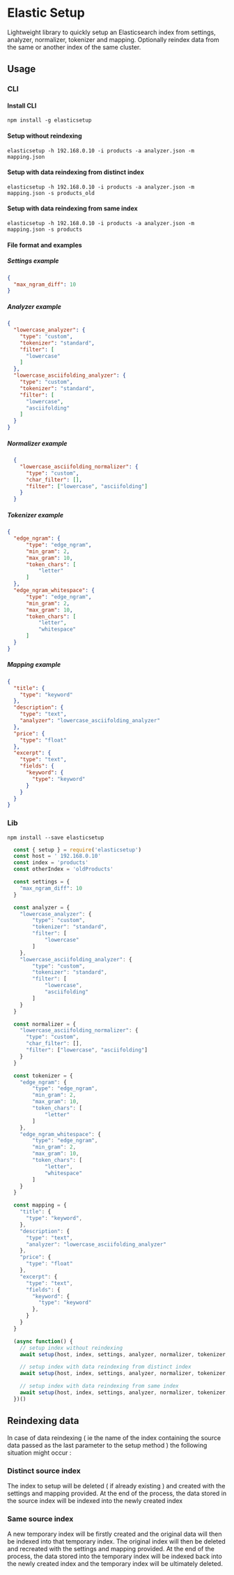 # Elastic Setup
Lightweight library to quickly setup an Elasticsearch index from settings, analyzer, normalizer, tokenizer and mapping. Optionally reindex data from the same or another index of the same cluster.

## Usage

### CLI

#### Install CLI
```npm install -g elasticsetup```

#### Setup without reindexing
```elasticsetup -h 192.168.0.10 -i products -a analyzer.json -m mapping.json```

#### Setup with data reindexing from distinct index
```elasticsetup -h 192.168.0.10 -i products -a analyzer.json -m mapping.json -s products_old```

#### Setup with data reindexing from same index
```elasticsetup -h 192.168.0.10 -i products -a analyzer.json -m mapping.json -s products```

#### File format and examples 

##### Settings example
```json
{
  "max_ngram_diff": 10
}
```

##### Analyzer example
```json
{
  "lowercase_analyzer": {
    "type": "custom", 
    "tokenizer": "standard",
    "filter": [
      "lowercase"
    ]
  },
  "lowercase_asciifolding_analyzer": {
    "type": "custom", 
    "tokenizer": "standard",
    "filter": [
      "lowercase",
      "asciifolding"
    ]
  }  
}
```

##### Normalizer example
```json
  {
    "lowercase_asciifolding_normalizer": {
      "type": "custom",
      "char_filter": [],
      "filter": ["lowercase", "asciifolding"]
    }
  }
```

##### Tokenizer example
```json
{
  "edge_ngram": {
      "type": "edge_ngram",
      "min_gram": 2,
      "max_gram": 10,
      "token_chars": [
          "letter"
      ]
  },
  "edge_ngram_whitespace": {
      "type": "edge_ngram",
      "min_gram": 2,
      "max_gram": 10,
      "token_chars": [
          "letter",
          "whitespace"
      ]
  }
}
```

##### Mapping example
```json
{
  "title": {
    "type": "keyword"
  },
  "description": {
    "type": "text",
    "analyzer": "lowercase_asciifolding_analyzer"
  },
  "price": {
    "type": "float"
  },
  "excerpt": {
    "type": "text",
    "fields": {
      "keyword": {
        "type": "keyword"
      }
    }
  }
} 
```


### Lib

```npm install --save elasticsetup```

```js
  const { setup } = require('elasticsetup')
  const host = ' 192.168.0.10'
  const index = 'products' 
  const otherIndex = 'oldProducts'

  const settings = {
    "max_ngram_diff": 10
  }

  const analyzer = {
    "lowercase_analyzer": {
        "type": "custom", 
        "tokenizer": "standard",
        "filter": [
            "lowercase"
        ]
    },
    "lowercase_asciifolding_analyzer": {
        "type": "custom", 
        "tokenizer": "standard",
        "filter": [
            "lowercase",
            "asciifolding"
        ]
    }    
  }

  const normalizer = {
    "lowercase_asciifolding_normalizer": {
      "type": "custom",
      "char_filter": [],
      "filter": ["lowercase", "asciifolding"]
    }
  }

  const tokenizer = {
    "edge_ngram": {
        "type": "edge_ngram",
        "min_gram": 2,
        "max_gram": 10,
        "token_chars": [
            "letter"
        ]
    },
    "edge_ngram_whitespace": {
        "type": "edge_ngram",
        "min_gram": 2,
        "max_gram": 10,
        "token_chars": [
            "letter",
            "whitespace"
        ]
    }
  }

  const mapping = {
    "title": {
      "type": "keyword",
    },
    "description": {
      "type": "text",
      "analyzer": "lowercase_asciifolding_analyzer"
    },
    "price": {
      "type": "float"
    },
    "excerpt": {
      "type": "text",
      "fields": {
        "keyword": {
          "type": "keyword"
        },
      }
    }
  }

  (async function() {
    // setup index without reindexing
    await setup(host, index, settings, analyzer, normalizer, tokenizer, mapping)

    // setup index with data reindexing from distinct index
    await setup(host, index, settings, analyzer, normalizer, tokenizer, mapping, otherIndex)

    // setup index with data reindexing from same index
    await setup(host, index, settings, analyzer, normalizer, tokenizer, mapping, index)
  })()
```

## Reindexing data
In case of data reindexing ( ie the name of the index containing the source data passed as the last parameter to the setup method ) the following situation might occur :

### Distinct source index
The index to setup will be deleted ( if already existing ) and created with the settings and mapping provided. At the end of the process, the data stored in the source index will be indexed into the newly created index

### Same source index 
A new temporary index will be firstly created and the original data will then be indexed into that temporary index. The original index will then be deleted and recreated with the settings and mapping provided. At the end of the process, the data stored into the temporary index will be indexed back into the newly created index and the temporary index will be ultimately deleted.